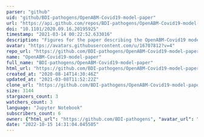 ```yaml
---
parser: "github"
uid: "github/BDI-pathogens/OpenABM-Covid19-model-paper"
url: "https://api.github.com/repos/BDI-pathogens/OpenABM-Covid19-model-paper"
doi: "10.1101/2020.09.16.20195925"
timestamp: "2021-03-14 00:22:52.633016"
description: "Figures for the paper describing the OpenABM-Covid19 model"
avatar: "https://avatars.githubusercontent.com/u/16707812?v=4"
repo_url: "https://github.com/BDI-pathogens/OpenABM-Covid19-model-paper"
name: "OpenABM-Covid19-model-paper"
full_name: "BDI-pathogens/OpenABM-Covid19-model-paper"
html_url: "https://github.com/BDI-pathogens/OpenABM-Covid19-model-paper"
created_at: "2020-08-14T14:30:46Z"
updated_at: "2021-03-08T11:52:22Z"
clone_url: "https://github.com/BDI-pathogens/OpenABM-Covid19-model-paper.git"
size: 3144
stargazers_count: 3
watchers_count: 3
language: "Jupyter Notebook"
subscribers_count: 6
owner: {"html_url": "https://github.com/BDI-pathogens", "avatar_url": "https://avatars.githubusercontent.com/u/16707812?v=4", "login": "BDI-pathogens", "type": "Organization"}
date: "2022-10-15 14:31:04.045505"
---
```

